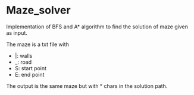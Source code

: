 # Maze_solver

Implementation of BFS and A* algorithm to find the solution of maze given as input.

The maze is a txt file with
  - |: walls
  - _: road
  - S: start point
  - E: end point
  
The output is the same maze but with ° chars in the solution path.
